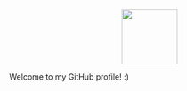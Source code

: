 

<div id="header" align="center">
  <img src="https://giphy.com/gifs/animated-hello-waving-bcKmIWkUMCjVm" width="100"/>
</div>


Welcome to my GitHub profile! :)
